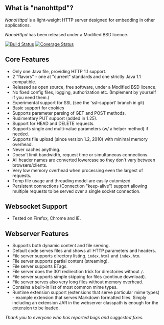 ## What is "nanohttpd"?

*NanoHttpd* is a light-weight HTTP server designed for embedding in other applications.

*NanoHttpd* has been released under a Modified BSD licence.

[![Build Status](https://travis-ci.org/dzlab/nanohttpd.png)](https://travis-ci.org/dzlab/nanohttpd)
[![Coverage Status](https://coveralls.io/repos/dzlab/nanohttpd/badge.png)](https://coveralls.io/r/dzlab/nanohttpd)

## Core Features
* Only one Java file, providing HTTP 1.1 support.
* 2 "flavors" - one at "current" standards and one strictly Java 1.1 compatible.
* Released as open source, free software, under a Modified BSD licence.
* No fixed config files, logging, authorization etc. (Implement by yourself if you need them.)
* Experimental support for SSL (see the 'ssl-support' branch in git)
* Basic support for cookies
* Supports parameter parsing of GET and POST methods.
* Rudimentary PUT support (added in 1.25).
* Support for HEAD and DELETE requests.
* Supports single and multi-value parameters (w/ a helper method) if needed.
* Supports file upload (since version 1.2, 2010) with minimal memory overhead.
* Never caches anything.
* Doesn't limit bandwidth, request time or simultaneous connections.
* All header names are converted lowercase so they don't vary between browsers/clients.
* Very low memory overhead when processing even the largest of requests.
* Temp file usage and threading model are easily cutomized.
* Persistent connections (Connection "keep-alive") support allowing multiple requests to be served over a single socket connection.

## Websocket Support
* Tested on Firefox, Chrome and IE.

## Webserver Features
* Supports both dynamic content and file serving.
* Default code serves files and shows all HTTP parameters and headers.
* File server supports directory listing, ```index.html``` and ```index.htm```.
* File server supports partial content (streaming).
* File server supports ETags.
* File server does the 301 redirection trick for directories without ```/```.
* File server supports simple skipping for files (continue download).
* File server serves also very long files without memory overhead.
* Contains a built-in list of most common mime types.
* Runtime extension support (extensions that serve particular mime types) - example extension that serves Markdown formatted files. Simply including an extension JAR in the webserver classpath is enough for the extension to be loaded.

*Thank you to everyone who has reported bugs and suggested fixes.*
